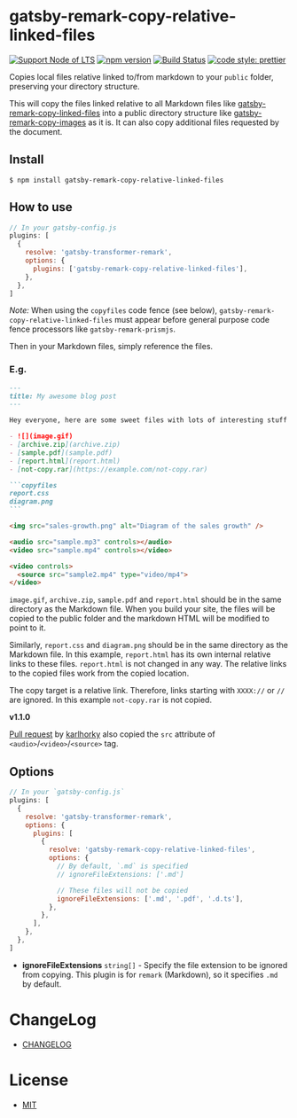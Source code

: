 # gatsby-remark-copy-relative-linked-files

[![Support Node of LTS](https://img.shields.io/badge/node-LTS-brightgreen.svg)](https://nodejs.org/)
[![npm version](https://badge.fury.io/js/gatsby-remark-copy-relative-linked-files.svg)](https://badge.fury.io/js/gatsby-remark-copy-relative-linked-files)
[![Build Status](https://travis-ci.org/akabekobeko/npm-gatsby-remark-copy-relative-linked-files.svg?branch=master)](https://travis-ci.org/akabekobeko/npm-gatsby-remark-copy-relative-linked-files)
[![code style: prettier](https://img.shields.io/badge/code_style-prettier-ff69b4.svg)](https://github.com/prettier/prettier)

Copies local files relative linked to/from markdown to your `public` folder, preserving your directory structure.

This will copy the files linked relative to all Markdown files like [gatsby-remark-copy-linked-files](https://github.com/gatsbyjs/gatsby/tree/master/packages/gatsby-remark-copy-linked-files) into a public directory structure like [gatsby-remark-copy-images](https://github.com/mojodna/gatsby-remark-copy-images) as it is. It can also copy additional files requested by the document.

## Install

```
$ npm install gatsby-remark-copy-relative-linked-files
```

## How to use

```js
// In your gatsby-config.js
plugins: [
  {
    resolve: 'gatsby-transformer-remark',
    options: {
      plugins: ['gatsby-remark-copy-relative-linked-files'],
    },
  },
]
```

_Note:_ When using the `copyfiles` code fence (see below), `gatsby-remark-copy-relative-linked-files` must appear before general purpose code fence processors like `gatsby-remark-prismjs`.

Then in your Markdown files, simply reference the files.

### E.g.

````markdown
---
title: My awesome blog post
---

Hey everyone, here are some sweet files with lots of interesting stuff in them:

- ![](image.gif)
- [archive.zip](archive.zip)
- [sample.pdf](sample.pdf)
- [report.html](report.html)
- [not-copy.rar](https://example.com/not-copy.rar)

```copyfiles
report.css
diagram.png
```

<img src="sales-growth.png" alt="Diagram of the sales growth" />

<audio src="sample.mp3" controls></audio>
<video src="sample.mp4" controls></video>

<video controls>
  <source src="sample2.mp4" type="video/mp4">
</video>
````

`image.gif`, `archive.zip`, `sample.pdf` and `report.html` should be in the same directory as the Markdown file. When you build your site, the files will be copied to the public folder and the markdown HTML will be modified to point to it.

Similarly, `report.css` and `diagram.png` should be in the same directory as the Markdown file. In this example, `report.html` has its own internal relative links to these files. `report.html` is not changed in any way. The relative links to the copied files work from the copied location.

The copy target is a relative link. Therefore, links starting with `XXXX://` or `//` are ignored. In this example `not-copy.rar` is not copied.

**v1.1.0**

[Pull request](https://github.com/akabekobeko/npm-gatsby-remark-copy-relative-linked-files/pull/8) by [karlhorky](https://github.com/karlhorky) also copied the `src` attribute of `<audio>`/`<video>`/`<source>` tag.

## Options

```js
// In your `gatsby-config.js`
plugins: [
  {
    resolve: 'gatsby-transformer-remark',
    options: {
      plugins: [
        {
          resolve: 'gatsby-remark-copy-relative-linked-files',
          options: {
            // By default, `.md` is specified
            // ignoreFileExtensions: ['.md']

            // These files will not be copied
            ignoreFileExtensions: ['.md', '.pdf', '.d.ts'],
          },
        },
      ],
    },
  },
]
```

- **ignoreFileExtensions** `string[]` - Specify the file extension to be ignored from copying. This plugin is for `remark` (Markdown), so it specifies `.md` by default.

# ChangeLog

- [CHANGELOG](CHANGELOG.md)

# License

- [MIT](LICENSE.txt)
